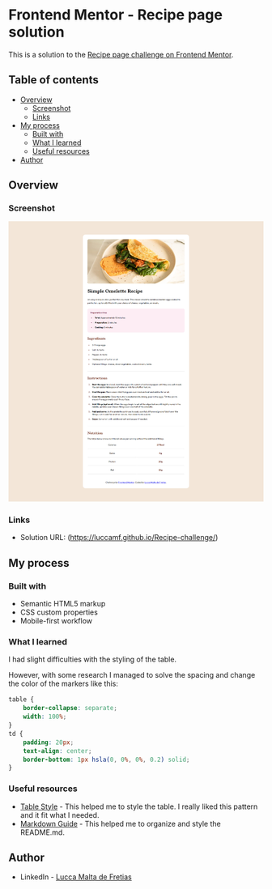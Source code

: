 # Frontend Mentor - Recipe page solution

This is a solution to the [Recipe page challenge on Frontend Mentor](https://www.frontendmentor.io/challenges/recipe-page-KiTsR8QQKm).

## Table of contents

- [Overview](#overview)
  - [Screenshot](#screenshot)
  - [Links](#links)
- [My process](#my-process)
  - [Built with](#built-with)
  - [What I learned](#what-i-learned)
  - [Useful resources](#useful-resources)
- [Author](#author)

## Overview

### Screenshot

![](./assets/images/screenshot.png)

### Links

- Solution URL: (https://luccamf.github.io/Recipe-challenge/)

## My process

### Built with

- Semantic HTML5 markup
- CSS custom properties
- Mobile-first workflow

### What I learned

I had slight difficulties with the styling of the table.

However, with some research I managed to solve the spacing and change the color of the markers like this:

```css
table {
    border-collapse: separate;
    width: 100%;
}
td {
    padding: 20px;
    text-align: center;
    border-bottom: 1px hsla(0, 0%, 0%, 0.2) solid;
}
```

### Useful resources

- [Table Style](https://www.w3schools.com/css/css_table_style.asp) - This helped me to style the table. I really liked this pattern and it fit what I needed.
- [Markdown Guide](https://www.markdownguide.org/) - This helped me to organize and style the README.md.

## Author

- LinkedIn - [Lucca Malta de Fretias](https://www.linkedin.com/in/luccamf/)
